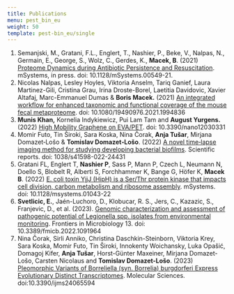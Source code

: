 ```yaml
---
title: Publications
menu: pest_bin_eu
weight: 50
template: pest-bin_eu/single
---
```

1. Semanjski, M., Gratani, F.L., Englert, T., Nashier, P., Beke, V., Nalpas, N., Germain, E., George, S., Wolz, C., Gerdes, K., **Macek, B**. (2021) [Proteome Dynamics during Antibiotic Persistence and Resuscitation](https://journals.asm.org/doi/10.1128/mSystems.00549-21). mSystems, in press. doi: 10.1128/mSystems.00549-21. 
2. Nicolas Nalpas, Lesley Hoyles, Viktoria Anselm, Tariq Ganief, Laura Martinez-Gili, Cristina Grau, Irina Droste-Borel, Laetitia Davidovic, Xavier Altafaj, Marc-Emmanuel Dumas & **Boris Macek.** (2021) [An integrated workflow for enhanced taxonomic and functional coverage of the mouse fecal metaproteome](https://www.tandfonline.com/doi/full/10.1080/19490976.2021.1994836). doi: 10.1080/19490976.2021.1994836
3. **Munis Khan,** Kornelia Indykiewicz, Pui Lam Tam and **August Yurgens.** (2022) [High Mobility Graphene on EVA/PET](https://www.mdpi.com/2079-4991/12/3/331).﻿ doi: 10.3390/nano12030331
4. Momir Futo, Tin Široki, Sara Koska, Nina Čorak, **Anja Tušar**, Mirjana Domazet‑Lošo & **Tomislav Domazet‑Lošo**. (2022) [A novel time‑lapse imaging method for studying developing bacterial biofilms](https://www.nature.com/articles/s41598-022-24431-y.epdf?sharing_token=XOM9i-GqYDTprycpm03R9tRgN0jAjWel9jnR3ZoTv0OczcKR70R8-rJSzI43ocdKhkhOFx6jzQIxVPd3jayTqXD1NBfgWgUYO4Bmxp5UAZmC8u-8FYozNvqszzOg1pIsprrEjGbut9cevPv4nGe9L2nPlblTt56YoufFgIpXBB8%3D). Scientific reports. doi: 1038/s41598-022-24431
5. Gratani FL, Englert T, **Nashier P**, Sass P, Mann P, Czech L, Neumann N, Doello S, Blobelt R, Alberti S, Forchhammer K, Bange G, Höfer K, **Macek B**. (2022) [E. coli toxin YjjJ (HipH) is a Ser/Thr protein kinase that impacts cell division, carbon metabolism and ribosome assembly](https://journals.asm.org/doi/10.1128/msystems.01043-22). mSystems. doi: 10.1128/msystems.01043-22
6. **Svetlicic, E.**, Jaén-Luchoro, D., Klobucar, R. S., Jers, C., Kazazic, S., Franjevic, D., et al. (2023). [Genomic characterization and assessment of pathogenic potential of Legionella spp. isolates from environmental monitoring](https://www.frontiersin.org/articles/10.3389/fmicb.2022.1091964/full). Frontiers in Microbiology 13. doi: 10.3389/fmicb.2022.1091964
7. Nina Čorak, Sirli Anniko, Christina Daschkin-Steinborn, Viktoria Krey, Sara Koska, Momir Futo, Tin Široki, Innokenty Woichansky, Luka Opašić, Domagoj Kifer, **Anja Tušar**, Horst-Günter Maxeiner, Mirjana Domazet-Lošo, Carsten Nicolaus and **Tomislav Domazet-Lošo**. (2023) [Pleomorphic Variants of Borreliella (syn. Borrelia) burgdorferi Express Evolutionary Distinct Transcriptomes](https://www.mdpi.com/1422-0067/24/6/5594). Molecular Sciences. doi:10.3390/ijms24065594
